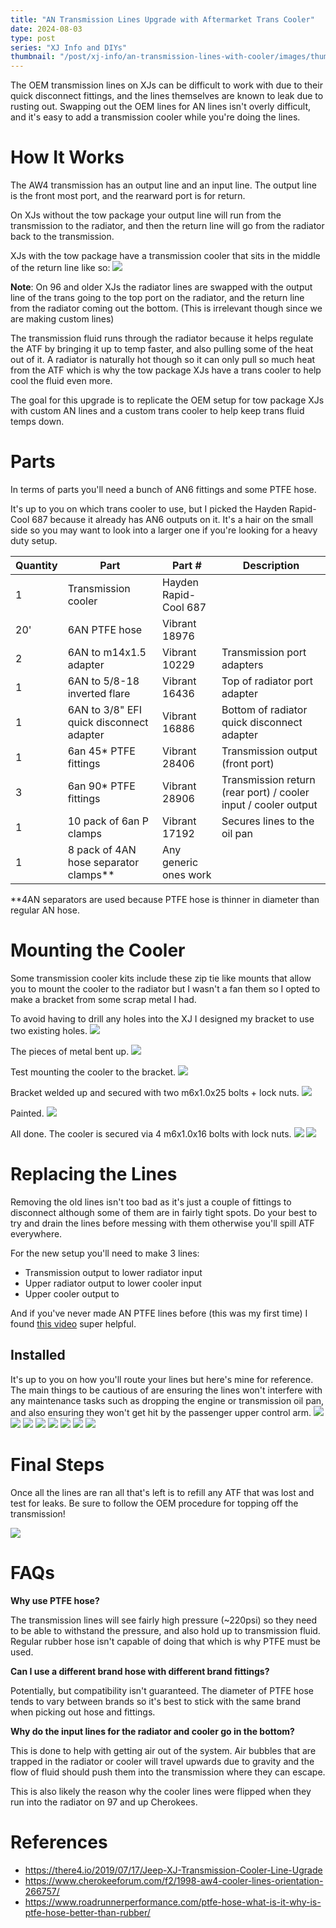 ```yaml
---
title: "AN Transmission Lines Upgrade with Aftermarket Trans Cooler"
date: 2024-08-03
type: post
series: "XJ Info and DIYs"
thumbnail: "/post/xj-info/an-transmission-lines-with-cooler/images/thumbnail.jpg"
---
```


The OEM transmission lines on XJs can be difficult to work with due to their quick disconnect fittings, and the lines themselves are known to leak due to rusting out. Swapping out the OEM lines for AN lines isn't overly difficult, and it's easy to add a transmission cooler while you're doing the lines.

# How It Works

The AW4 transmission has an output line and an input line. The output line is the front most port, and the rearward port is for return.

On XJs without the tow package your output line will run from the transmission to the radiator, and then the return line will go from the radiator back to the transmission.

XJs with the tow package have a transmission cooler that sits in the middle of the return line like so:
![](./images/0_lines-with-cooler-colored.png)

**Note**: On 96 and older XJs the radiator lines are swapped with the output line of the trans going to the top port on the radiator, and the return line from the radiator coming out the bottom. (This is irrelevant though since we are making custom lines)

The transmission fluid runs through the radiator because it helps regulate the ATF by bringing it up to temp faster, and also pulling some of the heat out of it. A radiator is naturally hot though so it can only pull so much heat from the ATF which is why the tow package XJs have a trans cooler to help cool the fluid even more.

The goal for this upgrade is to replicate the OEM setup for tow package XJs with custom AN lines and a custom trans cooler to help keep trans fluid temps down.

# Parts
In terms of parts you'll need a bunch of AN6 fittings and some PTFE hose. 

It's up to you on which trans cooler to use, but I picked the Hayden Rapid-Cool 687 because it already has AN6 outputs on it. It's a hair on the small side so you may want to look into a larger one if you're looking for a heavy duty setup.


| Quantity | Part | Part # | Description |
|----------|------|--------|-------------|
| 1 | Transmission cooler | Hayden Rapid-Cool 687 | |
| 20' | 6AN PTFE hose | Vibrant 18976 | |
| 2 | 6AN to m14x1.5 adapter | Vibrant 10229 | Transmission port adapters |
| 1 | 6AN to 5/8-18 inverted flare | Vibrant 16436 | Top of radiator port adapter |
| 1 | 6AN to 3/8" EFI quick disconnect adapter | Vibrant 16886 | Bottom of radiator quick disconnect adapter |
| 1 | 6an 45* PTFE fittings | Vibrant 28406 | Transmission output (front port) |
| 3 | 6an 90* PTFE fittings | Vibrant 28906 | Transmission return (rear port) / cooler input / cooler output |
| 1 | 10 pack of 6an P clamps | Vibrant 17192 | Secures lines to the oil pan |
| 1 | 8 pack of 4AN hose separator clamps** | Any generic ones work |

**4AN separators are used because PTFE hose is thinner in diameter than regular AN hose.

# Mounting the Cooler

Some transmission cooler kits include these zip tie like mounts that allow you to mount the cooler to the radiator but I wasn't a fan them so I opted to make a bracket from some scrap metal I had.

To avoid having to drill any holes into the XJ I designed my bracket to use two existing holes.
![](./images/1.jpg)

The pieces of metal bent up.
![](./images/2.jpg)

Test mounting the cooler to the bracket.
![](./images/3.jpg)

Bracket welded up and secured with two m6x1.0x25 bolts + lock nuts.
![](./images/4.jpg)

Painted.
![](./images/5.jpg)

All done. The cooler is secured via 4 m6x1.0x16 bolts with lock nuts.
![](./images/6.jpg)
![](./images/7.jpg)

# Replacing the Lines

Removing the old lines isn't too bad as it's just a couple of fittings to disconnect although some of them are in fairly tight spots. Do your best to try and drain the lines before messing with them otherwise you'll spill ATF everywhere.

For the new setup you'll need to make 3 lines:
- Transmission output to lower radiator input
- Upper radiator output to lower cooler input
- Upper cooler output to 

And if you've never made AN PTFE lines before (this was my first time) I found [this video](https://www.youtube.com/watch?v=HMj-ngf33zk) super helpful.

## Installed
It's up to you on how you'll route your lines but here's mine for reference. The main things to be cautious of are ensuring the lines won't interfere with any maintenance tasks such as dropping the engine or transmission oil pan, and also ensuring they won't get hit by the passenger upper control arm.
![](./images/8.jpg)
![](./images/9.jpg)
![](./images/10.jpg)
![](./images/11.jpg)
![](./images/12.jpg)
![](./images/13.jpg)
![](./images/14.jpg)
![](./images/15.jpg)

# Final Steps

Once all the lines are ran all that's left is to refill any ATF that was lost and test for leaks. Be sure to follow the OEM procedure for topping off the transmission!

![](./images/16.jpg)

# FAQs

**Why use PTFE hose?**

The transmission lines will see fairly high pressure (~220psi) so they need to be able to withstand the pressure, and also hold up to transmission fluid. Regular rubber hose isn't capable of doing that which is why PTFE must be used.

**Can I use a different brand hose with different brand fittings?**

Potentially, but compatibility isn't guaranteed. The diameter of PTFE hose tends to vary between brands so it's best to stick with the same brand when picking out hose and fittings.

**Why do the input lines for the radiator and cooler go in the bottom?**

This is done to help with getting air out of the system. Air bubbles that are trapped in the radiator or cooler will travel upwards due to gravity and the flow of fluid should push them into the transmission where they can escape.

This is also likely the reason why the cooler lines were flipped when they run into the radiator on 97 and up Cherokees. 

  # References
  - https://there4.io/2019/07/17/Jeep-XJ-Transmission-Cooler-Line-Ugrade
  - https://www.cherokeeforum.com/f2/1998-aw4-cooler-lines-orientation-266757/
  - https://www.roadrunnerperformance.com/ptfe-hose-what-is-it-why-is-ptfe-hose-better-than-rubber/